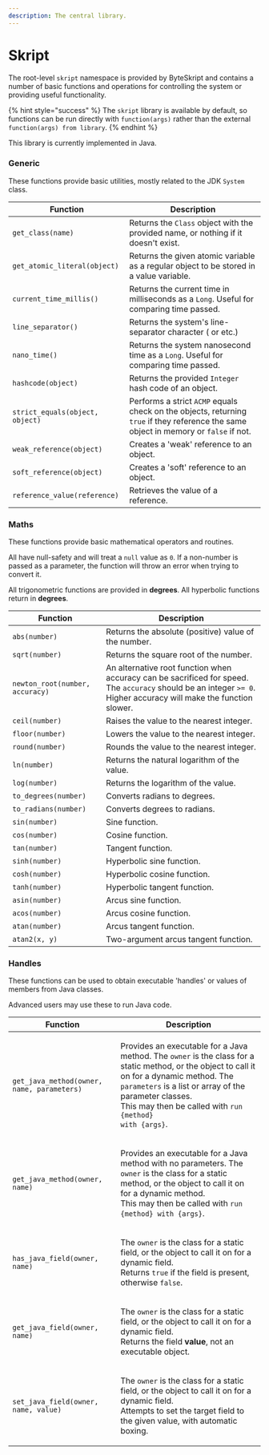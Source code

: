 ```yaml
---
description: The central library.
---
```


# Skript

The root-level `skript` namespace is provided by ByteSkript and contains a number of basic functions and operations for controlling the system or providing useful functionality.

{% hint style="success" %}
The `skript` library is available by default, so functions can be run directly with `function(args)` rather than the external `function(args) from library`.
{% endhint %}

This library is currently implemented in Java.

### Generic

These functions provide basic utilities, mostly related to the JDK `System` class.

| Function                        | Description                                                                                                                           |
| ------------------------------- | ------------------------------------------------------------------------------------------------------------------------------------- |
| `get_class(name)`               | Returns the `Class` object with the provided name, or nothing if it doesn't exist.                                                    |
| `get_atomic_literal(object)`    | Returns the given atomic variable as a regular object to be stored in a value variable.                                               |
| `current_time_millis()`         | Returns the current time in milliseconds as a `Long`. Useful for comparing time passed.                                               |
| `line_separator()`              | Returns the system's line-separator character ( or  etc.)                                                                             |
| `nano_time()`                   | Returns the system nanosecond time as a `Long`. Useful for comparing time passed.                                                     |
| `hashcode(object)`              | Returns the provided `Integer` hash code of an object.                                                                                |
| `strict_equals(object, object)` | Performs a strict `ACMP` equals check on the objects, returning `true` if they reference the same object in memory or `false` if not. |
| `weak_reference(object)`        | Creates a 'weak' reference to an object.                                                                                              |
| `soft_reference(object)`        | Creates a 'soft' reference to an object.                                                                                              |
| `reference_value(reference)`    | Retrieves the value of a reference.                                                                                                   |

### Maths

These functions provide basic mathematical operators and routines.

All have null-safety and will treat a `null` value as `0`. If a non-number is passed as a parameter, the function will throw an error when trying to convert it.

All trigonometric functions are provided in **degrees**. All hyperbolic functions return in **degrees**.

| Function                        | Description                                                                                                                                                        |
| ------------------------------- | ------------------------------------------------------------------------------------------------------------------------------------------------------------------ |
| `abs(number)`                   | Returns the absolute (positive) value of the number.                                                                                                               |
| `sqrt(number)`                  | Returns the square root of the number.                                                                                                                             |
| `newton_root(number, accuracy)` | An alternative root function when accuracy can be sacrificed for speed. The `accuracy` should be an integer `>= 0`. Higher accuracy will make the function slower. |
| `ceil(number)`                  | Raises the value to the nearest integer.                                                                                                                           |
| `floor(number)`                 | Lowers the value to the nearest integer.                                                                                                                           |
| `round(number)`                 | Rounds the value to the nearest integer.                                                                                                                           |
| `ln(number)`                    | Returns the natural logarithm of the value.                                                                                                                        |
| `log(number)`                   | Returns the logarithm of the value.                                                                                                                                |
| `to_degrees(number)`            | Converts radians to degrees.                                                                                                                                       |
| `to_radians(number)`            | Converts degrees to radians.                                                                                                                                       |
| `sin(number)`                   | Sine function.                                                                                                                                                     |
| `cos(number)`                   | Cosine function.                                                                                                                                                   |
| `tan(number)`                   | Tangent function.                                                                                                                                                  |
| `sinh(number)`                  | Hyperbolic sine function.                                                                                                                                          |
| `cosh(number)`                  | Hyperbolic cosine function.                                                                                                                                        |
| `tanh(number)`                  | Hyperbolic tangent function.                                                                                                                                       |
| `asin(number)`                  | Arcus sine function.                                                                                                                                               |
| `acos(number)`                  | Arcus cosine function.                                                                                                                                             |
| `atan(number)`                  | Arcus tangent function.                                                                                                                                            |
| `atan2(x, y)`                   | Two-argument arcus tangent function.                                                                                                                               |

### Handles

These functions can be used to obtain executable 'handles' or values of members from Java classes.

Advanced users may use these to run Java code.

| Function                                   | Description                                                                                                                                                                                                                                                                                                 |
| ------------------------------------------ | ----------------------------------------------------------------------------------------------------------------------------------------------------------------------------------------------------------------------------------------------------------------------------------------------------------- |
| `get_java_method(owner, name, parameters)` | <p>Provides an executable for a Java method. The <code>owner</code> is the class for a static method, or the object to call it on for a dynamic method. The <code>parameters</code> is a list or array of the parameter classes.<br>This may then be called with <code>run {method} with {args}</code>.</p> |
| `get_java_method(owner, name)`             | <p>Provides an executable for a Java method with no parameters. The <code>owner</code> is the class for a static method, or the object to call it on for a dynamic method.<br>This may then be called with <code>run {method} with {args}</code>.</p>                                                       |
| `has_java_field(owner, name)`              | <p>The <code>owner</code> is the class for a static field, or the object to call it on for a dynamic field.<br>Returns <code>true</code> if the field is present, otherwise <code>false</code>.</p>                                                                                                         |
| `get_java_field(owner, name)`              | <p>The <code>owner</code> is the class for a static field, or the object to call it on for a dynamic field.<br>Returns the field <strong>value</strong>, not an executable object.</p>                                                                                                                      |
| `set_java_field(owner, name, value)`       | <p>The <code>owner</code> is the class for a static field, or the object to call it on for a dynamic field.<br>Attempts to set the target field to the given value, with automatic boxing.</p>                                                                                                              |
